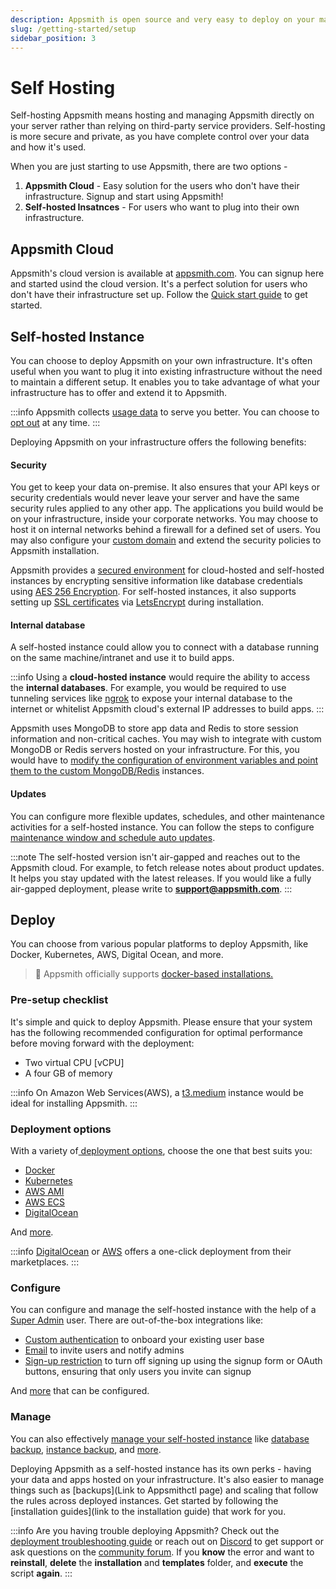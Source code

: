 ```yaml
---
description: Appsmith is open source and very easy to deploy on your machine.
slug: /getting-started/setup
sidebar_position: 3
---
```


# Self Hosting

Self-hosting Appsmith means hosting and managing Appsmith directly on your server rather than relying on third-party service providers. Self-hosting is more secure and private, as you have complete control over your data and how it's used.

When you are just starting to use Appsmith, there are two options -
1. **Appsmith Cloud** - Easy solution for the users who don't have their infrastructure. Signup and start using Appsmith!
2. **Self-hosted Insatnces** - For users who want to plug into their own infrastructure.

## Appsmith Cloud

Appsmith's cloud version is available at [appsmith.com](https://appsmith.com). You can signup here and started usind the cloud version. It's a perfect solution for users who don't have their infrastructure set up. Follow the [Quick start guide](./../../getting-started/start-building.md) to get started.

## Self-hosted Instance

You can choose to deploy Appsmith on your own infrastructure. It's often useful when you want to plug it into existing infrastructure without the need to maintain a different setup. It enables you to take advantage of what your infrastructure has to offer and extend it to Appsmith.

:::info
Appsmith collects [usage data](../../product/telemetry.md) to serve you better. You can choose to [opt out](../../product/telemetry.md#disable-telemetry) at any time.
:::

Deploying Appsmith on your infrastructure offers the following benefits:

#### Security

You get to keep your data on-premise. It also ensures that your API keys or security credentials would never leave your server and have the same security rules applied to any other app. The applications you build would be on your infrastructure, inside your corporate networks. You may choose to host it on internal networks behind a firewall for a defined set of users. You may also configure your [custom domain](./instance-configuration/custom-domain/README.md) and extend the security policies to Appsmith installation.

Appsmith provides a [secured environment](../../product/security) for cloud-hosted and self-hosted instances by encrypting sensitive information like database credentials using [AES 256 Encryption](https://en.wikipedia.org/wiki/Advanced\_Encryption\_Standard). For self-hosted instances, it also supports setting up [SSL certificates](./instance-configuration/custom-domain/README.md#custom-ssl-certificate) via [LetsEncrypt](https://letsencrypt.org/) during installation.

#### Internal database

A self-hosted instance could allow you to connect with a database running on the same machine/intranet and use it to build apps.

:::info
Using a **cloud-hosted instance** would require the ability to access the **internal databases**. For example, you would be required to use tunneling services like [ngrok](../../advanced-concepts/more/how-to-work-with-local-apis-on-appsmith/#using-ngrok) to expose your internal database to the internet or whitelist Appsmith cloud's external IP addresses to build apps.
:::

Appsmith uses MongoDB to store app data and Redis to store session information and non-critical caches. You may wish to integrate with custom MongoDB or Redis servers hosted on your infrastructure. For this, you would have to [modify the configuration of environment variables and point them to the custom MongoDB/Redis](./instance-configuration/custom-mongodb-redis.md) instances.

#### Updates

You can configure more flexible updates, schedules, and other maintenance activities for a self-hosted instance. You can follow the steps to configure [maintenance window and schedule auto updates](./instance-management/maintenance-window.md).

:::note
The self-hosted version isn't air-gapped and reaches out to the Appsmith cloud. For example, to fetch release notes about product updates. It helps you stay updated with the latest releases. If you would like a fully air-gapped deployment, please write to [**support@appsmith.com**](mailto:support@appsmith.com).
:::

## Deploy

You can choose from various popular platforms to deploy Appsmith, like Docker, Kubernetes, AWS, Digital Ocean, and more.

> 🔔 Appsmith officially supports [docker-based installations.](/getting-started/setup/installation-guides/docker/)

### Pre-setup checklist

It's simple and quick to deploy Appsmith. Please ensure that your system has the following recommended configuration for optimal performance before moving forward with the deployment:

* Two virtual CPU \[vCPU]
* A four GB of memory

:::info
On Amazon Web Services(AWS), a [t3.medium](https://aws.amazon.com/ec2/instance-types/t3/) instance would be ideal for installing Appsmith.
:::

### Deployment options

With a variety of[ deployment options](./installation-guides/README.md), choose the one that best suits you:

* [Docker](/getting-started/setup/installation-guides/docker/)
* [Kubernetes](/getting-started/setup/installation-guides/kubernetes/)
* [AWS AMI](/getting-started/setup/installation-guides/aws-ami)
* [AWS ECS](/getting-started/setup/installation-guides/aws-ecs)
* [DigitalOcean](/getting-started/setup/installation-guides/digitalocean)

And [more](/getting-started/setup/installation-guides/).

:::info
[DigitalOcean](https://marketplace.digitalocean.com/apps/appsmith) or [AWS](https://aws.amazon.com/marketplace/seller-profile?id=f12088a7-c7be-46e5-8c5d-9cd7a16c8c1e) offers a one-click deployment from their marketplaces.
:::

### Configure

You can configure and manage the self-hosted instance with the help of a [Super Admin](./instance-configuration/admin-settings.md) user. There are out-of-the-box integrations like:

* [Custom authentication](/getting-started/setup/instance-configuration/authentication/) to onboard your existing user base
* [Email](/getting-started/setup/instance-configuration/email/) to invite users and notify admins
* [Sign-up restriction](/getting-started/setup/instance-configuration/disable-user-signup) to turn off signing up using the signup form or OAuth buttons, ensuring that only users you invite can signup

And [more](/getting-started/setup/instance-configuration/) that can be configured.

### Manage

You can also effectively [manage your self-hosted instance](/getting-started/setup/instance-management) like [database backup](/getting-started/setup/instance-management/appsmithctl#export-database), [instance backup](/getting-started/setup/instance-management/appsmithctl#backup-appsmith-instance), and [more](/getting-started/setup/instance-management/appsmithctl).

Deploying Appsmith as a self-hosted instance has its own perks - having your data and apps hosted on your infrastructure. It's also easier to manage things such as \[backups]\(Link to Appsmithctl page) and scaling that follow the rules across deployed instances. Get started by following the \[installation guides]\(link to the installation guide) that work for you.

:::info
Are you having trouble deploying Appsmith? Check out the [deployment troubleshooting guide](/help-and-support/troubleshooting-guide/deployment-errors) or reach out on [Discord](https://discord.com/invite/rBTTVJp) to get support or ask questions on the [community forum](https://community.appsmith.com/). If you **know** the error and want to **reinstall**, **delete** the **installation** and **templates** folder, and **execute** the script **again**.
:::
